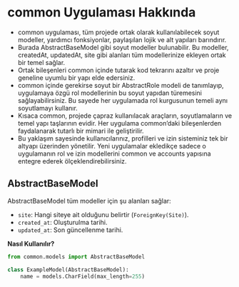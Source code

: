 # common Uygulaması Hakkında

-   common uygulaması, tüm projede ortak olarak kullanılabilecek soyut modeller, yardımcı fonksiyonlar, paylaşılan lojik ve alt yapıları barındırır.
-   Burada AbstractBaseModel gibi soyut modeller bulunabilir. Bu modeller, createdAt, updatedAt, site gibi alanları tüm modellerinize ekleyen ortak bir temel sağlar.
-   Ortak bileşenleri common içinde tutarak kod tekrarını azaltır ve proje geneline uyumlu bir yapı elde edersiniz.
-   common içinde gerekirse soyut bir AbstractRole modeli de tanımlayıp, uygulamaya özgü rol modellerinin bu soyut yapıdan türemesini sağlayabilirsiniz. Bu sayede her uygulamada rol kurgusunun temeli aynı soyutlamayı kullanır.
-   Kısaca common, projede çapraz kullanılacak araçların, soyutlamaların ve temel yapı taşlarının evidir. Her uygulama common’daki bileşenlerden faydalanarak tutarlı bir mimari ile geliştirilir.
-   Bu yaklaşım sayesinde kullanıcılarınız, profilleri ve izin sisteminiz tek bir altyapı üzerinden yönetilir. Yeni uygulamalar ekledikçe sadece o uygulamanın rol ve izin modellerini common ve accounts yapısına entegre ederek ölçeklendirebilirsiniz.

## AbstractBaseModel

AbstractBaseModel tüm modeller için şu alanları sağlar:

-   `site`: Hangi siteye ait olduğunu belirtir (`ForeignKey(Site)`).
-   `created_at`: Oluşturulma tarihi.
-   `updated_at`: Son güncellenme tarihi.

**Nasıl Kullanılır?**

```python
from common.models import AbstractBaseModel

class ExampleModel(AbstractBaseModel):
    name = models.CharField(max_length=255)
```
